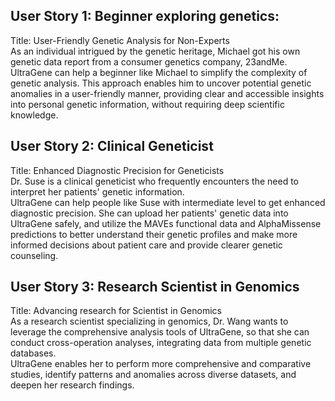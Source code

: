 ## User Story 1: Beginner exploring genetics:
Title: User-Friendly Genetic Analysis for Non-Experts<br />
As an individual intrigued by the genetic heritage, Michael got his own genetic data report from a consumer genetics company, 23andMe.<br />
UltraGene can help a beginner like Michael to simplify the complexity of genetic analysis. This approach enables him to uncover potential genetic anomalies in a user-friendly manner, providing clear and accessible insights into personal genetic information, without requiring deep scientific knowledge.


## User Story 2: Clinical Geneticist
Title: Enhanced Diagnostic Precision for Geneticists<br />
Dr. Suse is a clinical geneticist who frequently encounters the need to interpret her patients' genetic information.<br />
UltraGene can help people like Suse with intermediate level to get enhanced diagnostic precision. She can upload her patients' genetic data into UltraGene safely, and utilize the MAVEs functional data and AlphaMissense predictions to better understand their genetic profiles and make more informed decisions about patient care and provide clearer genetic counseling.

## User Story 3: Research Scientist in Genomics
Title: Advancing research for Scientist in Genomics<br />
As a research scientist specializing in genomics, Dr. Wang wants to leverage the comprehensive analysis tools of UltraGene, so that she can conduct cross-operation analyses, integrating data from multiple genetic databases.<br />
UltraGene enables her to perform more comprehensive and comparative studies, identify patterns and anomalies across diverse datasets, and deepen her research findings.